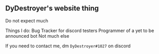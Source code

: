 ## DyDestroyer's website thing

Do not expect much

Things I do:
Bug Tracker for discord testers
Programmer of a yet to be announced bot
Not much else

If you need to contact me, dm ``DyDestroyer#1027`` on discord
